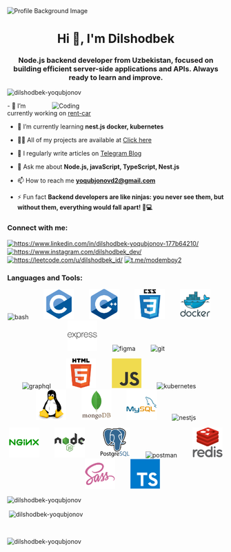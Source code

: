  <img src="https://media.licdn.com/dms/image/v2/D4E16AQGikGqTE7aDpA/profile-displaybackgroundimage-shrink_350_1400/profile-displaybackgroundimage-shrink_350_1400/0/1729098643803?e=1735171200&v=beta&t=i2FgVuesZ3OHS7_WyvAIOmuJIcM42c3OjVD6JDdIkow" alt="Profile Background Image" style=" height: 250px; width: 100vh+120px;"/>
<h1 align="center">Hi 👋, I'm Dilshodbek</h1>
<h3 align="center">Node.js backend developer from Uzbekistan, focused on building efficient server-side applications and APIs. Always ready to learn and improve.</h3>

<p align="left"> <img src="https://komarev.com/ghpvc/?username=dilshodbek-yoqubjonov&label=Profile%20views&color=0e75b6&style=flat" alt="dilshodbek-yoqubjonov" /> </p>
<img align="right" alt="Coding" width="400" src="https://media.tenor.com/rePDfDWO3XoAAAAd/hacking.gif"> 
- 🔭 I’m currently working on <a href="https://github.com/dilshodbek-yoqubjonov/rental-car.git">rent-car</a>

- 🌱 I’m currently learning **nest.js docker, kubernetes**

- 👨‍💻 All of my projects are available at <a href="https://github.com/dilshodbek-yoqubjonov/dilshodbek-yoqubjonov.git">Click here</a>

- 📝 I regularly write articles on <a href="https://t.me/sariq_javascript">Telegram Blog</a>

- 💬 Ask me about **Node.js, javaScript, TypeScript, Nest.js**

- 📫 How to reach me **yoqubjonovd2@gmail.com**

- ⚡ Fun fact **Backend developers are like ninjas: you never see them, but without them, everything would fall apart! 🥷💻**

<h3 align="left">Connect with me:</h3>
<p align="left">
<a href="https://linkedin.com/in/https://www.linkedin.com/in/dilshodbek-yoqubjonov-177b64210/" target="blank"><img align="center" src="https://raw.githubusercontent.com/rahuldkjain/github-profile-readme-generator/master/src/images/icons/Social/linked-in-alt.svg" alt="https://www.linkedin.com/in/dilshodbek-yoqubjonov-177b64210/" height="40" width="50" /></a>
<a href="https://instagram.com/https://www.instagram.com/dilshodbek_dev/" target="blank"><img align="center" src="https://raw.githubusercontent.com/rahuldkjain/github-profile-readme-generator/master/src/images/icons/Social/instagram.svg" alt="https://www.instagram.com/dilshodbek_dev/" height="40" width="50" /></a>
<a href="https://www.leetcode.com/https://leetcode.com/u/dilshodbek_id/" target="blank"><img align="center" src="https://raw.githubusercontent.com/rahuldkjain/github-profile-readme-generator/master/src/images/icons/Social/leet-code.svg" alt="https://leetcode.com/u/dilshodbek_id/" height="40" width="50"/></a>
 <a href="https://t.me/modemboy2" target="blank"><img align="center" src="https://upload.wikimedia.org/wikipedia/commons/thumb/8/82/Telegram_logo.svg/2048px-Telegram_logo.svg.png" alt="t.me/modemboy2" height="40" width="50" /></a>
</p>




<h3 align="left">Languages and Tools:</h3>
<p align="left" style="text-align: center;">
    <img src="https://www.vectorlogo.zone/logos/gnu_bash/gnu_bash-icon.svg" alt="bash" width="70" height="70"/>  
    &nbsp;&nbsp;&nbsp;&nbsp;&nbsp;&nbsp;&nbsp;
    <img src="https://raw.githubusercontent.com/devicons/devicon/master/icons/c/c-original.svg" alt="c" width="70" height="70"/>  
    &nbsp;&nbsp;&nbsp;&nbsp;&nbsp;&nbsp;&nbsp;
    <img src="https://raw.githubusercontent.com/devicons/devicon/master/icons/cplusplus/cplusplus-original.svg" alt="cplusplus" width="70" height="70"/>  
    &nbsp;&nbsp;&nbsp;&nbsp;&nbsp;&nbsp;&nbsp;
    <img src="https://raw.githubusercontent.com/devicons/devicon/master/icons/css3/css3-original-wordmark.svg" alt="css3" width="70" height="70"/>  
    &nbsp;&nbsp;&nbsp;&nbsp;&nbsp;&nbsp;&nbsp;
    <img src="https://raw.githubusercontent.com/devicons/devicon/master/icons/docker/docker-original-wordmark.svg" alt="docker" width="70" height="70"/>  
    &nbsp;&nbsp;&nbsp;&nbsp;&nbsp;&nbsp;&nbsp;
    <img src="https://raw.githubusercontent.com/devicons/devicon/master/icons/express/express-original-wordmark.svg" alt="express" width="70" height="70"/>  
    &nbsp;&nbsp;&nbsp;&nbsp;&nbsp;&nbsp;&nbsp;
    <img src="https://www.vectorlogo.zone/logos/figma/figma-icon.svg" alt="figma" width="70" height="70"/>  
    &nbsp;&nbsp;&nbsp;&nbsp;&nbsp;&nbsp;&nbsp;
    <img src="https://www.vectorlogo.zone/logos/git-scm/git-scm-icon.svg" alt="git" width="70" height="70"/>  
</p>
<p align="left" style="text-align: center;">
    <img src="https://www.vectorlogo.zone/logos/graphql/graphql-icon.svg" alt="graphql" width="70" height="70"/>  
    &nbsp;&nbsp;&nbsp;&nbsp;&nbsp;&nbsp;&nbsp;
    <img src="https://raw.githubusercontent.com/devicons/devicon/master/icons/html5/html5-original-wordmark.svg" alt="html5" width="70" height="70"/>  
    &nbsp;&nbsp;&nbsp;&nbsp;&nbsp;&nbsp;&nbsp;
    <img src="https://raw.githubusercontent.com/devicons/devicon/master/icons/javascript/javascript-original.svg" alt="javascript" width="70" height="70"/>  
    &nbsp;&nbsp;&nbsp;&nbsp;&nbsp;&nbsp;&nbsp;
    <img src="https://www.vectorlogo.zone/logos/kubernetes/kubernetes-icon.svg" alt="kubernetes" width="70" height="70"/>  
    &nbsp;&nbsp;&nbsp;&nbsp;&nbsp;&nbsp;&nbsp;
    <img src="https://raw.githubusercontent.com/devicons/devicon/master/icons/linux/linux-original.svg" alt="linux" width="70" height="70"/>  
    &nbsp;&nbsp;&nbsp;&nbsp;&nbsp;&nbsp;&nbsp;
    <img src="https://raw.githubusercontent.com/devicons/devicon/master/icons/mongodb/mongodb-original-wordmark.svg" alt="mongodb" width="70" height="70"/>  
    &nbsp;&nbsp;&nbsp;&nbsp;&nbsp;&nbsp;&nbsp;
    <img src="https://raw.githubusercontent.com/devicons/devicon/master/icons/mysql/mysql-original-wordmark.svg" alt="mysql" width="70" height="70"/>  
    &nbsp;&nbsp;&nbsp;&nbsp;&nbsp;&nbsp;&nbsp;
    <img src="https://upload.wikimedia.org/wikipedia/commons/thumb/a/a8/NestJS.svg/497px-NestJS.svg.png" alt="nestjs" width="70" height="70"/>  
</p>
<p align="left" style="text-align: center;">
    <img src="https://raw.githubusercontent.com/devicons/devicon/master/icons/nginx/nginx-original.svg" alt="nginx" width="70" height="70"/>  
    &nbsp;&nbsp;&nbsp;&nbsp;&nbsp;&nbsp;&nbsp;
    <img src="https://raw.githubusercontent.com/devicons/devicon/master/icons/nodejs/nodejs-original-wordmark.svg" alt="nodejs" width="70" height="70"/>  
    &nbsp;&nbsp;&nbsp;&nbsp;&nbsp;&nbsp;&nbsp;
    <img src="https://raw.githubusercontent.com/devicons/devicon/master/icons/postgresql/postgresql-original-wordmark.svg" alt="postgresql" width="70" height="70"/>  
    &nbsp;&nbsp;&nbsp;&nbsp;&nbsp;&nbsp;&nbsp;
    <img src="https://www.vectorlogo.zone/logos/getpostman/getpostman-icon.svg" alt="postman" width="70" height="70"/>  
    &nbsp;&nbsp;&nbsp;&nbsp;&nbsp;&nbsp;&nbsp;
    <img src="https://raw.githubusercontent.com/devicons/devicon/master/icons/redis/redis-original-wordmark.svg" alt="redis" width="70" height="70"/>  
    &nbsp;&nbsp;&nbsp;&nbsp;&nbsp;&nbsp;&nbsp;
    <img src="https://raw.githubusercontent.com/devicons/devicon/master/icons/sass/sass-original.svg" alt="sass" width="70" height="70"/>  
    &nbsp;&nbsp;&nbsp;&nbsp;&nbsp;&nbsp;&nbsp;
    <img src="https://raw.githubusercontent.com/devicons/devicon/master/icons/typescript/typescript-original.svg" alt="typescript" width="70" height="70"/>  
</p>

<p><img align="left" src="https://github-readme-stats.vercel.app/api/top-langs?username=dilshodbek-yoqubjonov&show_icons=true&locale=en&layout=compact" alt="dilshodbek-yoqubjonov" /></p>
&nbsp;&nbsp;&nbsp;&nbsp;&nbsp;&nbsp;&nbsp;&nbsp;&nbsp;&nbsp;&nbsp;&nbsp;&nbsp;&nbsp;
<p>&nbsp;<img align="center" src="https://github-readme-stats.vercel.app/api?username=dilshodbek-yoqubjonov&show_icons=true&locale=en" alt="dilshodbek-yoqubjonov" /></p>
&nbsp;&nbsp;&nbsp;&nbsp;&nbsp;&nbsp;&nbsp;&nbsp;&nbsp;&nbsp;&nbsp;&nbsp;&nbsp;&nbsp;
<p><img align="center" src="https://github-readme-streak-stats.herokuapp.com/?user=dilshodbek-yoqubjonov&" alt="dilshodbek-yoqubjonov" /></p>


